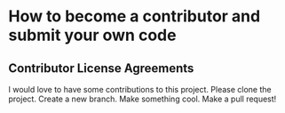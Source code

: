 # How to become a contributor and submit your own code

## Contributor License Agreements

I would love to have some contributions to this project. Please clone the project. Create a new branch. Make something cool. Make a pull request!
